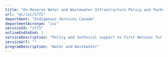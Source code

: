 ```yaml
---
title: "On-Reserve Water and Wastewater Infrastructure Policy and Technical Support"
url: "gc/isc/1771"
department: "Indigenous Services Canada"
departmentAcronym: "isc"
serviceId: "1771"
onlineEndtoEnd: 1
serviceDescription: "Policy and technical support to First Nations for the planning, procurement, design, acquisition, construction, operation, maintenance, monitoring and decommissioning of water and wastewater community infrastructure"
serviceUrl: ""
programDescription: "Water and Wastewater"
---
```

